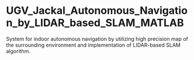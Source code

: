 # UGV_Jackal_Autonomous_Navigation_by_LIDAR_based_SLAM_MATLAB

System for indoor autonomous navigation by utilizing high precision map of the surrounding environment and implementation of LIDAR-based SLAM algorithm.








